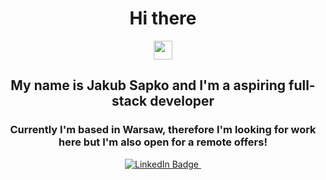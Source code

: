<div id="header" align="center">

  <h1> Hi there </h1> <img src="https://media.giphy.com/media/hvRJCLFzcasrR4ia7z/giphy.gif" width="30px"/> 
 
  
## My name is Jakub Sapko and I'm a aspiring full-stack developer
### Currently I'm based in Warsaw, therefore I'm looking for work here but I'm also open for a remote offers!

<div id="badges">
  <a href="https://www.linkedin.com/in/jakub-sapko/">
    <img src="https://img.shields.io/badge/LinkedIn-blue?style=for-the-badge&logo=linkedin&logoColor=white" alt="LinkedIn Badge"/>
  </a>
  <img src="https://komarev.com/ghpvc/?username=JakubSapko&style=flat-square&color=blue" alt=""/>
</div>
  
</div>


<!--
**JakubSapko/JakubSapko** is a ✨ _special_ ✨ repository because its `README.md` (this file) appears on your GitHub profile.

Here are some ideas to get you started:

- 🔭 I’m currently working on ...
- 🌱 I’m currently learning ...
- 👯 I’m looking to collaborate on ...
- 🤔 I’m looking for help with ...
- 💬 Ask me about ...
- 📫 How to reach me: ...
- 😄 Pronouns: ...
- ⚡ Fun fact: ...
-->
